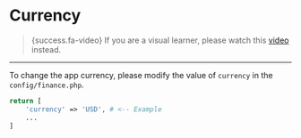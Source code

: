 # Currency

> {success.fa-video} If you are a visual learner, please watch this [video](https://www.youtube.com/watch?v=ydD4lRFZDK0&list=PLw5MK6ws-o1_rNobmZCmnH5G11vwCiKKk&index=3&ab_channel=ILoveMathAcademy) instead.

---

To change the app currency, please modify the value of `currency` in the `config/finance.php`.

```php
return [
    'currency' => 'USD', # <-- Example
    ...
]
```
